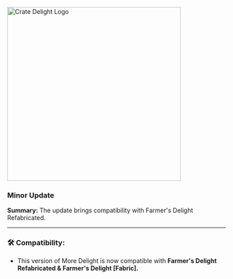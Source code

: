 <p align="left"><img src="https://cdn.modrinth.com/data/LTTvOp5L/images/fa93cf5d6d1e101e0783d9af61ebd7330881d791.png" alt="Crate Delight Logo" width="400">

<h3>Minor Update</h3>
<p><b>Summary:</b> The update brings compatibility with Farmer's Delight Refabricated.</p>
<hr/>

<h3>🛠️ Compatibility:</h2>
<ul>
  <li>This version of More Delight is now compatible with <b>Farmer's Delight Refabricated & Farmer's Delight [Fabric].</b></li>
</ul>

